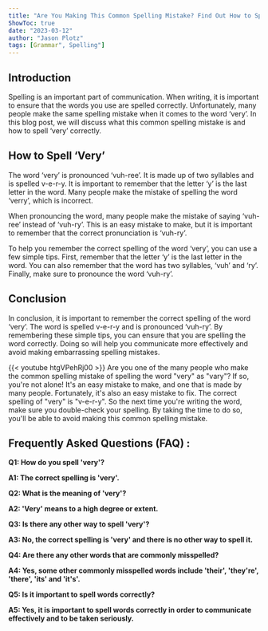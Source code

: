 ```yaml
---
title: "Are You Making This Common Spelling Mistake? Find Out How to Spell 'Very' Right Now!"
ShowToc: true 
date: "2023-03-12"
author: "Jason Plotz" 
tags: [Grammar", Spelling"]
---
```

## Introduction

Spelling is an important part of communication. When writing, it is important to ensure that the words you use are spelled correctly. Unfortunately, many people make the same spelling mistake when it comes to the word ‘very’. In this blog post, we will discuss what this common spelling mistake is and how to spell ‘very’ correctly. 

## How to Spell ‘Very’

The word ‘very’ is pronounced ‘vuh-ree’. It is made up of two syllables and is spelled v-e-r-y. It is important to remember that the letter ‘y’ is the last letter in the word. Many people make the mistake of spelling the word ‘verry’, which is incorrect. 

When pronouncing the word, many people make the mistake of saying ‘vuh-ree’ instead of ‘vuh-ry’. This is an easy mistake to make, but it is important to remember that the correct pronunciation is ‘vuh-ry’. 

To help you remember the correct spelling of the word ‘very’, you can use a few simple tips. First, remember that the letter ‘y’ is the last letter in the word. You can also remember that the word has two syllables, ‘vuh’ and ‘ry’. Finally, make sure to pronounce the word ‘vuh-ry’. 

## Conclusion

In conclusion, it is important to remember the correct spelling of the word ‘very’. The word is spelled v-e-r-y and is pronounced ‘vuh-ry’. By remembering these simple tips, you can ensure that you are spelling the word correctly. Doing so will help you communicate more effectively and avoid making embarrassing spelling mistakes.

{{< youtube htgVPehRj00 >}} 
Are you one of the many people who make the common spelling mistake of spelling the word "very" as "vary"? If so, you're not alone! It's an easy mistake to make, and one that is made by many people. Fortunately, it's also an easy mistake to fix. The correct spelling of "very" is "v-e-r-y". So the next time you're writing the word, make sure you double-check your spelling. By taking the time to do so, you'll be able to avoid making this common spelling mistake.

## Frequently Asked Questions (FAQ) :
**Q1: How do you spell 'very'?**

**A1: The correct spelling is 'very'.**

**Q2: What is the meaning of 'very'?**

**A2: 'Very' means to a high degree or extent.**

**Q3: Is there any other way to spell 'very'?**

**A3: No, the correct spelling is 'very' and there is no other way to spell it.**

**Q4: Are there any other words that are commonly misspelled?**

**A4: Yes, some other commonly misspelled words include 'their', 'they're', 'there', 'its' and 'it's'.**

**Q5: Is it important to spell words correctly?**

**A5: Yes, it is important to spell words correctly in order to communicate effectively and to be taken seriously.**





